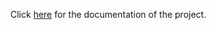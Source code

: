Click <a href="https://github.com/SimoneMottadelli/Programmazione-ed-amministrazione-di-sistema/blob/master/Relazione_C%2B%2B.pdf">here</a> for the documentation of the project.
